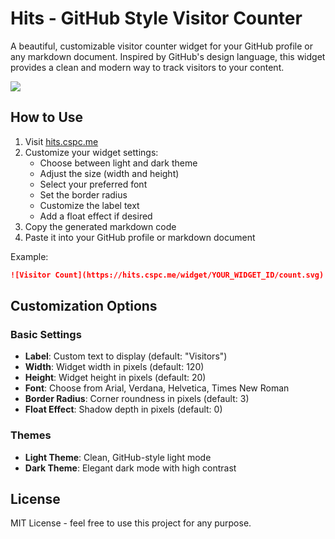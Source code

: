 # Hits - GitHub Style Visitor Counter

A beautiful, customizable visitor counter widget for your GitHub profile or any markdown document. Inspired by GitHub's design language, this widget provides a clean and modern way to track visitors to your content.

<a href="https://hits.cspc.me">
    <img src="https://hits.cspc.me/widget/2832f5f5-4f41-4ae7-9156-7d2dab3c570a/count.svg?cache=0">
</a>

## How to Use

1. Visit [hits.cspc.me](https://hits.cspc.me)
2. Customize your widget settings:
   - Choose between light and dark theme
   - Adjust the size (width and height)
   - Select your preferred font
   - Set the border radius
   - Customize the label text
   - Add a float effect if desired
3. Copy the generated markdown code
4. Paste it into your GitHub profile or markdown document

Example:
```markdown
![Visitor Count](https://hits.cspc.me/widget/YOUR_WIDGET_ID/count.svg)
```

## Customization Options

### Basic Settings
- **Label**: Custom text to display (default: "Visitors")
- **Width**: Widget width in pixels (default: 120)
- **Height**: Widget height in pixels (default: 20)
- **Font**: Choose from Arial, Verdana, Helvetica, Times New Roman
- **Border Radius**: Corner roundness in pixels (default: 3)
- **Float Effect**: Shadow depth in pixels (default: 0)

### Themes
- **Light Theme**: Clean, GitHub-style light mode
- **Dark Theme**: Elegant dark mode with high contrast

## License

MIT License - feel free to use this project for any purpose.
